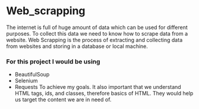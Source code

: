 # Web_scrapping
The internet is full of huge amount of data which can be used for different purposes. 
To collect this data we need to know how to scrape data from a website.
 Web Scrapping is the process of extracting and collecting data
from websites and storing in a database or local machine.

### For this project I would be using 
- BeautifulSoup
- Selenium
- Requests 
To achieve my goals. It also important that we understand HTML tags, ids, and classes, therefore basics of HTML. They would help us target the content we are in need of. 
